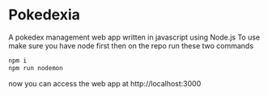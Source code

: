 # Pokedexia
A pokedex management web app written in javascript using Node.js
To use make sure you have node first
then
on the repo run these two commands
```sh
npm i
npm run nodemon
```
now you can access the web app at http://localhost:3000
